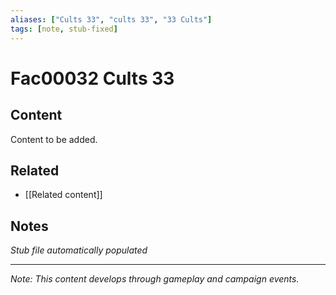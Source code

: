 ```yaml
---
aliases: ["Cults 33", "cults 33", "33 Cults"]
tags: [note, stub-fixed]
---
```


# Fac00032 Cults 33

## Content
Content to be added.

## Related
- [[Related content]]

## Notes
*Stub file automatically populated*

---
*Note: This content develops through gameplay and campaign events.*